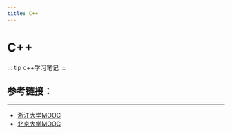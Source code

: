 ```yaml
---
title: C++
---
```


# C++

::: tip 
c++学习笔记
:::

## 参考链接：

***
- [浙江大学MOOC](https://www.icourse163.org/course/ZJU-9001#/info)
- [北京大学MOOC](https://www.icourse163.org/course/PKU-1002029030#/info)

